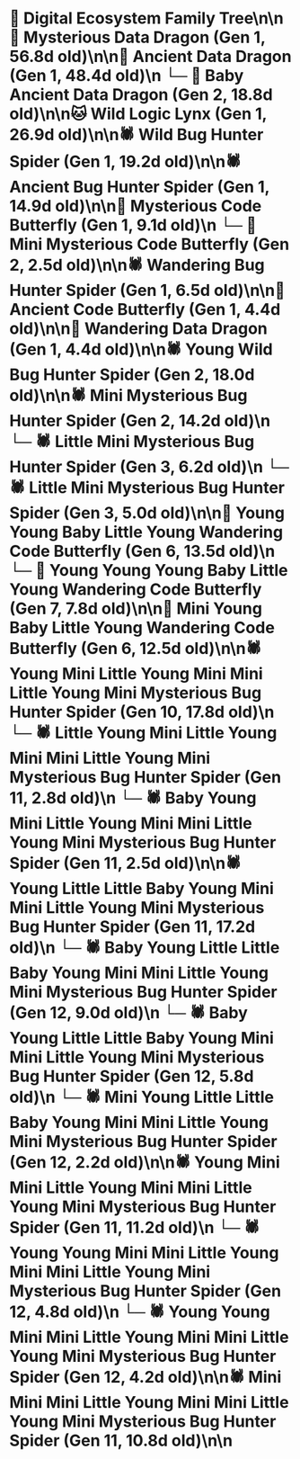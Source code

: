 # 🌳 Digital Ecosystem Family Tree\n\n🐉 Mysterious Data Dragon (Gen 1, 56.8d old)\n\n🐉 Ancient Data Dragon (Gen 1, 48.4d old)\n  └─ 🐉 Baby Ancient Data Dragon (Gen 2, 18.8d old)\n\n🐱 Wild Logic Lynx (Gen 1, 26.9d old)\n\n🕷️ Wild Bug Hunter Spider (Gen 1, 19.2d old)\n\n🕷️ Ancient Bug Hunter Spider (Gen 1, 14.9d old)\n\n🦋 Mysterious Code Butterfly (Gen 1, 9.1d old)\n  └─ 🦋 Mini Mysterious Code Butterfly (Gen 2, 2.5d old)\n\n🕷️ Wandering Bug Hunter Spider (Gen 1, 6.5d old)\n\n🦋 Ancient Code Butterfly (Gen 1, 4.4d old)\n\n🐉 Wandering Data Dragon (Gen 1, 4.4d old)\n\n🕷️ Young Wild Bug Hunter Spider (Gen 2, 18.0d old)\n\n🕷️ Mini Mysterious Bug Hunter Spider (Gen 2, 14.2d old)\n  └─ 🕷️ Little Mini Mysterious Bug Hunter Spider (Gen 3, 6.2d old)\n  └─ 🕷️ Little Mini Mysterious Bug Hunter Spider (Gen 3, 5.0d old)\n\n🦋 Young Young Baby Little Young Wandering Code Butterfly (Gen 6, 13.5d old)\n  └─ 🦋 Young Young Young Baby Little Young Wandering Code Butterfly (Gen 7, 7.8d old)\n\n🦋 Mini Young Baby Little Young Wandering Code Butterfly (Gen 6, 12.5d old)\n\n🕷️ Young Mini Little Young Mini Mini Little Young Mini Mysterious Bug Hunter Spider (Gen 10, 17.8d old)\n  └─ 🕷️ Little Young Mini Little Young Mini Mini Little Young Mini Mysterious Bug Hunter Spider (Gen 11, 2.8d old)\n  └─ 🕷️ Baby Young Mini Little Young Mini Mini Little Young Mini Mysterious Bug Hunter Spider (Gen 11, 2.5d old)\n\n🕷️ Young Little Little Baby Young Mini Mini Little Young Mini Mysterious Bug Hunter Spider (Gen 11, 17.2d old)\n  └─ 🕷️ Baby Young Little Little Baby Young Mini Mini Little Young Mini Mysterious Bug Hunter Spider (Gen 12, 9.0d old)\n  └─ 🕷️ Baby Young Little Little Baby Young Mini Mini Little Young Mini Mysterious Bug Hunter Spider (Gen 12, 5.8d old)\n  └─ 🕷️ Mini Young Little Little Baby Young Mini Mini Little Young Mini Mysterious Bug Hunter Spider (Gen 12, 2.2d old)\n\n🕷️ Young Mini Mini Little Young Mini Mini Little Young Mini Mysterious Bug Hunter Spider (Gen 11, 11.2d old)\n  └─ 🕷️ Young Young Mini Mini Little Young Mini Mini Little Young Mini Mysterious Bug Hunter Spider (Gen 12, 4.8d old)\n  └─ 🕷️ Young Young Mini Mini Little Young Mini Mini Little Young Mini Mysterious Bug Hunter Spider (Gen 12, 4.2d old)\n\n🕷️ Mini Mini Mini Little Young Mini Mini Little Young Mini Mysterious Bug Hunter Spider (Gen 11, 10.8d old)\n\n